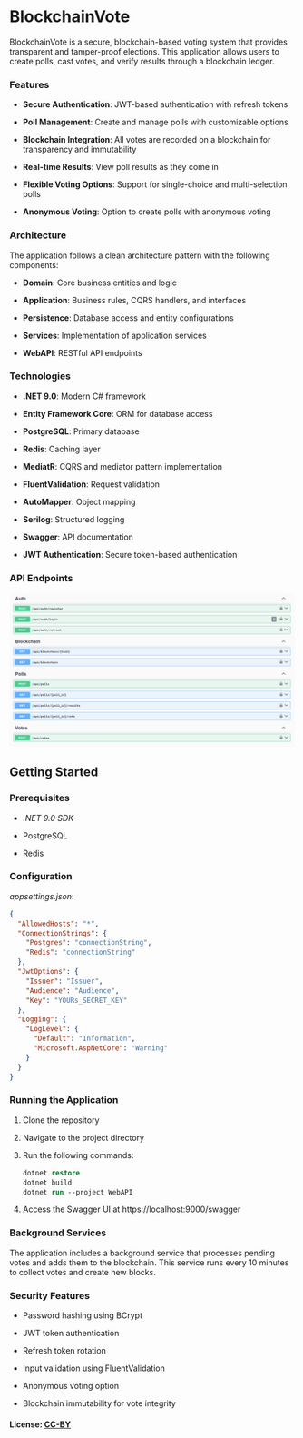 # BlockchainVote

BlockchainVote is a secure, blockchain-based voting system that provides transparent and tamper-proof elections. This application allows users to create polls, cast votes, and verify results through a blockchain ledger.

### Features

* **Secure Authentication**: JWT-based authentication with refresh tokens

* **Poll Management**: Create and manage polls with customizable options

* **Blockchain Integration**: All votes are recorded on a blockchain for transparency and immutability

* **Real-time Results**: View poll results as they come in

* **Flexible Voting Options**: Support for single-choice and multi-selection polls

* **Anonymous Voting**: Option to create polls with anonymous voting

### Architecture

The application follows a clean architecture pattern with the following components:

* **Domain**: Core business entities and logic

* **Application**: Business rules, CQRS handlers, and interfaces

* **Persistence**: Database access and entity configurations

* **Services**: Implementation of application services

* **WebAPI**: RESTful API endpoints

### Technologies

* **.NET 9.0**: Modern C# framework

* **Entity Framework Core**: ORM for database access

* **PostgreSQL**: Primary database

* **Redis**: Caching layer

* **MediatR**: CQRS and mediator pattern implementation

* **FluentValidation**: Request validation

* **AutoMapper**: Object mapping

* **Serilog**: Structured logging

* **Swagger**: API documentation

* **JWT Authentication**: Secure token-based authentication

### API Endpoints

![Swagger Endpoints](/images/image.png)

## Getting Started

### Prerequisites

* *.NET 9.0 SDK*

* PostgreSQL

* Redis

### Configuration

*appsettings.json*:
```json
{
  "AllowedHosts": "*",
  "ConnectionStrings": {
    "Postgres": "connectionString",
    "Redis": "connectionString"
  },
  "JwtOptions": {
    "Issuer": "Issuer",
    "Audience": "Audience",
    "Key": "YOURs_SECRET_KEY"
  },
  "Logging": {
    "LogLevel": {
      "Default": "Information",
      "Microsoft.AspNetCore": "Warning"
    }
  }
}
```

### Running the Application

1. Clone the repository

2. Navigate to the project directory

3. Run the following commands:
    ```do
    dotnet restore
    dotnet build
    dotnet run --project WebAPI
    ```

4. Access the Swagger UI at https://localhost:9000/swagger

### Background Services

The application includes a background service that processes pending votes and adds them to the blockchain. This service runs every 10 minutes to collect votes and create new blocks.

### Security Features

* Password hashing using BCrypt

* JWT token authentication

* Refresh token rotation

* Input validation using FluentValidation

* Anonymous voting option

* Blockchain immutability for vote integrity

#### License: [CC-BY](https://creativecommons.org/licenses/by/4.0/legalcode)
